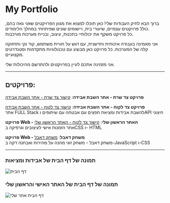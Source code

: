 # My Portfolio
ברוך הבא לתיק העבודות שלי! כאן תוכלו למצוא את מגוון הפרויקטים שאני גאה בהם, כולל פרויקטים עצמיים, שיעורי בית, ויישומים שונים שפיתחתי במהלך הלימודים.  
כל פרויקט משקף את יכולותיי בתכנות, עיצוב, ובניית מערכות מורכבות.

אני מאמינה בעבודה איכותית וחדשנית, עם דגש על חוויית משתמש, קוד נקי ותחזוקה קלה של המערכות. כל פרויקט כאן מבוצע עם טכנולוגיות מתקדמות וסטנדרטים מקצועיים.

אני מזמינה אתכם לעיין בפרויקטים ולהתרשם מהיכולות שלי.

---

## פרויקטים:

 **פרויקט צד שרת - אתר השבת אבידה**: [קישור צד שרת - אתר השבת אבידה](https://github.com/MoriyaDev/Project-lost-found-Java.git)

 **פרויקט צד לקוח - אתר השבת אבידה**: [קישור צד לקוח - אתר השבת אבידה](https://github.com/MoriyaDev/Project-lost-found-React.git)  
  אתר FULL Stack להשבת אבידות ומציאת חפצים עם אבטחה עם שיתופים וAPI חיצוני

 **פרויקט Web - האתר הראשון שלי**: [קישור צד לקוח - האתר הראשון שלי]()  
  אתר הזמנות אישי לעיצובים וגרפיקה בCSS ו- HTML

 **פרויקט Web - משחק דאבל**: [משחק דאבל](https://github.com/MoriyaDev/Dobble.git)  
   משחק דאבל - משחק זוגי מהנה על מהירות ואבחנה דקה ב-JavaScript ו-CSS  

---

### תמונה של דף הבית של אבידות ומציאות
![דף הבית](https://github.com/user-attachments/assets/9542bf93-878b-4200-9e26-27934633cff3)

### תמונה של דף הבית של האתר האישי והראשון שלי
![דף הבית אתר שלי](https://github.com/user-attachments/assets/420e3d90-415d-4230-bfd5-b6bb524be751)
